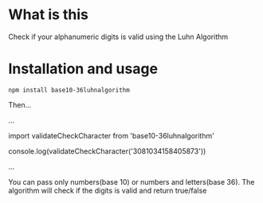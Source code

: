 # What is this

Check if your alphanumeric digits is valid using the Luhn Algorithm

# Installation and usage

`npm install base10-36luhnalgorithm`

Then...

...

import validateCheckCharacter from 'base10-36luhnalgorithm'

console.log(validateCheckCharacter('3081034158405873'))

...

You can pass only numbers(base 10) or numbers and letters(base 36). The algorithm will check if the digits is valid and return true/false 

